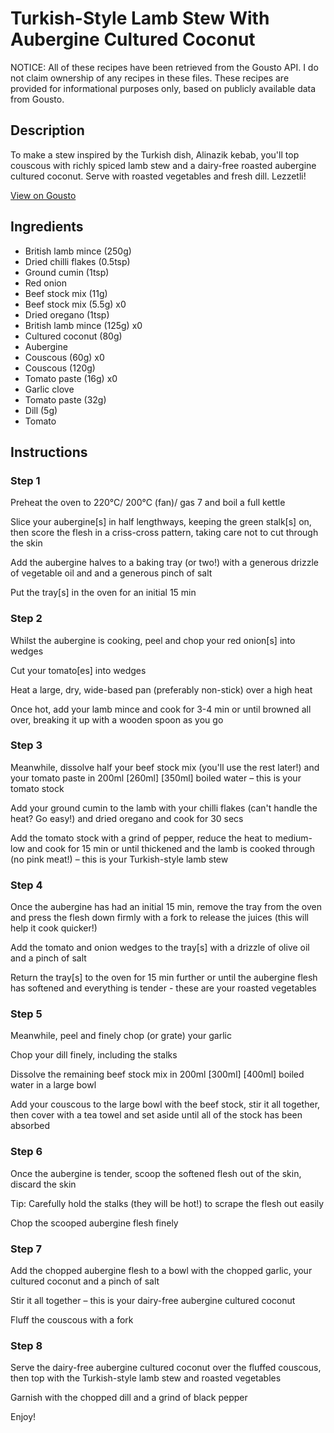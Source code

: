 # Turkish-Style Lamb Stew With Aubergine Cultured Coconut

NOTICE: All of these recipes have been retrieved from the Gousto API. I do not claim ownership of any recipes in these files. These recipes are provided for informational purposes only, based on publicly available data from Gousto.

## Description

To make a stew inspired by the Turkish dish, Alinazik kebab, you'll top couscous with richly spiced lamb stew and a dairy-free roasted aubergine cultured coconut. Serve with roasted vegetables and fresh dill. Lezzetli! 

[View on Gousto](https://www.gousto.co.uk/recipes/cookbook/turkish-style-lamb-stew-with-aubergine-yoghurt-df)

## Ingredients

- British lamb mince (250g)
- Dried chilli flakes (0.5tsp)
- Ground cumin (1tsp)
- Red onion
- Beef stock mix (11g)
- Beef stock mix (5.5g) x0
- Dried oregano (1tsp)
- British lamb mince (125g) x0
- Cultured coconut (80g)
- Aubergine
- Couscous (60g) x0
- Couscous (120g)
- Tomato paste (16g) x0
- Garlic clove
- Tomato paste (32g)
- Dill (5g)
- Tomato

## Instructions


### Step 1

Preheat the oven to 220°C/ 200°C (fan)/ gas 7 and boil a full kettle

Slice your aubergine[s] in half lengthways, keeping the green stalk[s] on, then score the flesh in a criss-cross pattern, taking care not to cut through the skin

Add the aubergine halves to a baking tray (or two!) with a generous drizzle of vegetable oil and and a generous pinch of salt

Put the tray[s] in the oven for an initial 15 min


### Step 2

Whilst the aubergine is cooking, peel and chop your red onion[s] into wedges

Cut your tomato[es] into wedges

Heat a large, dry, wide-based pan (preferably non-stick) over a high heat

Once hot, add your lamb mince and cook for 3-4 min or until browned all over, breaking it up with a wooden spoon as you go


### Step 3

Meanwhile, dissolve half your beef stock mix (you'll use the rest later!) and your tomato paste in 200ml <span class="text-purple">[260ml]</span><span class="text-danger"> [350ml]</span> boiled water – this is your tomato stock

Add your ground cumin to the lamb with your chilli flakes (can't handle the heat? Go easy!) and dried oregano and cook for 30 secs

Add the tomato stock with a grind of pepper, reduce the heat to medium-low and cook for 15 min or until thickened and the lamb is cooked through (no pink meat!) – this is your Turkish-style lamb stew


### Step 4

Once the aubergine has had an initial 15 min, remove the tray from the oven and press the flesh down firmly with a fork to release the juices (this will help it cook quicker!)

Add the tomato and onion wedges to the tray[s] with a drizzle of olive oil and a pinch of salt

Return the tray[s] to the oven for 15 min further or until the aubergine flesh has softened and everything is tender - these are your roasted vegetables


### Step 5

Meanwhile, peel and finely chop (or grate) your garlic

Chop your dill finely, including the stalks

Dissolve the remaining beef stock mix in 200ml <span class="text-purple">[300ml]</span> <span class="text-danger">[400ml]</span> boiled water in a large bowl

Add your couscous to the large bowl with the beef stock, stir it all together, then cover with a tea towel and set aside until all of the stock has been absorbed


### Step 6

Once the aubergine is tender, scoop the softened flesh out of the skin, discard the skin

Tip: Carefully hold the stalks (they will be hot!) to scrape the flesh out easily

Chop the scooped aubergine flesh finely


### Step 7

Add the chopped aubergine flesh to a bowl with the chopped garlic, your cultured coconut and a pinch of salt

Stir it all together – this is your dairy-free aubergine cultured coconut

Fluff the couscous with a fork

### Step 8

Serve the dairy-free aubergine cultured coconut over the fluffed couscous, then top with the Turkish-style lamb stew and roasted vegetables

Garnish with the chopped dill and a grind of black pepper

Enjoy!

